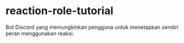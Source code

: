 # reaction-role-tutorial
Bot Discord yang memungkinkan pengguna untuk menetapkan sendiri peran menggunakan reaksi.
